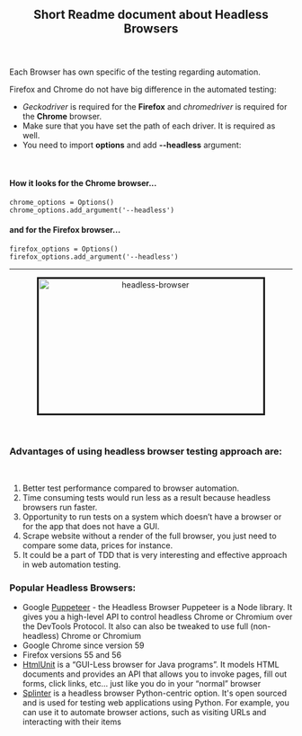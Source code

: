 <html>

<head>

</head>

<header>
<h2><b>Short Readme document about Headless Browsers</b></h2>
</header>

<body>
<p>Each Browser has own specific of the testing regarding automation.</p>

Firefox and Chrome do not have big difference in the automated testing:</p>
<ul>
<li><i>Geckodriver</i> is required for the <b>Firefox</b> and <i>chromedriver</i> is required for the <b>Chrome</b> browser.</li>
<li>Make sure that you have set the path of each driver. It is required as well.</li>
<li>You need to import <b>options</b> and add <b>--headless</b> argument:</li>
</ul>
<br>
<h4>How it looks for the Chrome browser...</h4>
<code>chrome_options = Options()</code>
<br>
<code>chrome_options.add_argument('--headless')</code>

<h4> and for the Firefox browser...</h4>
<code>firefox_options = Options()</code>
<br>
<code>firefox_options.add_argument('--headless')</code>
<br>

<hr border="1px" color="red">

<p align="center" display="block" margin-left="auto margin-right="auto" margin-top="20px">
<a href="https://github.com/SviatoslavBordovski/Headless_Browsers_Automation">
<img border="3" alt="headless-browser" src="https://www.multidots.com/wp-content/uploads/2018/07/Headless-browser.jpg" width="400" height="240">
</a>
</p>

<br>
<h3>Advantages of using <b>headless</b> browser testing approach are:</h3>
<br>
<ol>
   <li>Better test performance compared to browser automation.</li>
   <li>Time consuming tests would run less as a result because headless browsers run faster.</li>
   <li>Opportunity to run tests on a system which doesn’t have a browser or for the app that does not have a GUI.</li>
   <li>Scrape website without a render of the full browser, you just need to compare some data, prices for instance.</li>
   <li>It could be a part of TDD that is very interesting and effective approach in web automation testing.</li>
</ol>

<h3>Popular Headless Browsers:</h3>
<ul>
   <li>Google <a href="https://developers.google.com/web/tools/puppeteer/">Puppeteer</a> - the Headless Browser Puppeteer is    a Node library. It gives you a high-level API to control headless Chrome or Chromium over the DevTools Protocol. It also      can also be tweaked to use full (non-headless) Chrome or Chromium</li>
   <li>Google Chrome since version 59</li>
   <li>Firefox versions 55 and 56</li>
   <li><a href="http://htmlunit.sourceforge.net/">HtmlUnit</a> is a “GUI-Less browser for Java programs”. It models HTML        documents and provides an API that allows you to invoke pages, fill out forms, click links, etc… just like you do in          your “normal” browser</li>
   <li><a href="https://splinter.readthedocs.io/en/latest/">Splinter</a> is a headless browser Python-centric option.  It's      open sourced and is used for testing web applications using Python.  For example, you can use it to automate browser          actions, such as visiting URLs and interacting with their items</li>
</ul>
</body>
</html>
